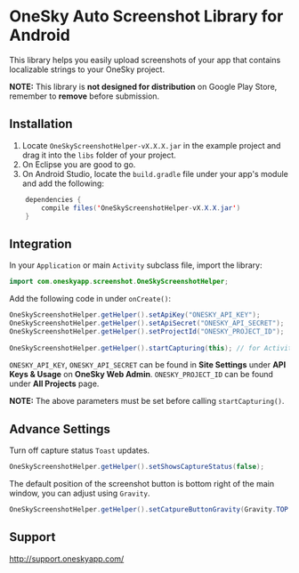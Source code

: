 OneSky Auto Screenshot Library for Android
======================================

This library helps you easily upload screenshots of your app that contains localizable strings to your OneSky project.

**NOTE:** This library is **not designed for distribution** on Google Play Store, remember to **remove** before submission.

Installation
------------

1. Locate ```OneSkyScreenshotHelper-vX.X.X.jar``` in the example project and drag it into the ```libs``` folder of your project.
2. On Eclipse you are good to go.
3. On Android Studio, locate the ```build.gradle``` file under your app's module and add the following:
```java
	dependencies {
		compile files('OneSkyScreenshotHelper-vX.X.X.jar')
	}
```

Integration
-----------

In your ```Application``` or main ```Activity``` subclass file, import the library:

```java
import com.oneskyapp.screenshot.OneSkyScreenshotHelper;
```

Add the following code in under ```onCreate()```:

```java
OneSkyScreenshotHelper.getHelper().setApiKey("ONESKY_API_KEY");
OneSkyScreenshotHelper.getHelper().setApiSecret("ONESKY_API_SECRET");
OneSkyScreenshotHelper.getHelper().setProjectId("ONESKY_PROJECT_ID");
	
OneSkyScreenshotHelper.getHelper().startCapturing(this); // for Activity subclasses, use startCapturing(this.getApplication())
```

```ONESKY_API_KEY```, ```ONESKY_API_SECRET``` can be found in **Site Settings** under **API Keys & Usage** on **OneSky Web Admin**. 
```ONESKY_PROJECT_ID``` can be found under **All Projects** page.

**NOTE:** The above parameters must be set before calling ```startCapturing()```.

Advance Settings
----------------

Turn off capture status ```Toast``` updates.
```java
OneSkyScreenshotHelper.getHelper().setShowsCaptureStatus(false);
```

The default position of the screenshot button is bottom right of the main window, you can adjust using ```Gravity```.
```java
OneSkyScreenshotHelper.getHelper().setCatpureButtonGravity(Gravity.TOP | Gravity.LEFT);
```

Support
-------
http://support.oneskyapp.com/
